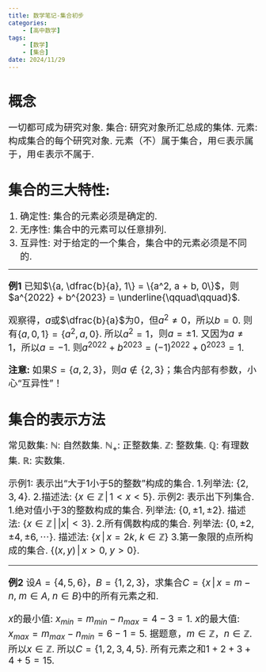 ```yaml
---
title: 数学笔记-集合初步
categories:
    - [高中数学]
tags:
    - [数学]
    - [集合]
date: 2024/11/29
---
```

# 概念
一切都可成为研究对象.
集合: 研究对象所汇总成的集体.
元素: 构成集合的每个研究对象.
元素（不）属于集合，用$\in$表示属于，用$\notin$表示不属于.

# 集合的三大特性:
1. 确定性: 集合的元素必须是确定的.
2. 无序性: 集合中的元素可以任意排列.
3. 互异性: 对于给定的一个集合，集合中的元素必须是不同的.

---
**例1** 已知$\{a, \dfrac{b}{a}, 1\} = \{a^2, a + b, 0\}$，则$a^{2022} + b^{2023} = \underline{\qquad\qquad}$.

观察得，$a$或$\dfrac{b}{a}$为$0$，但$a^2 \neq 0$，所以$b = 0$.
则有$\{a, 0, 1\} = \{a^2, a, 0\}$.
所以$a^2 = 1$，则$a = \pm 1$.
又因为$a \neq 1$，所以$a = -1$.
则$a^{2022} + b^{2023} = (-1)^{2022} + 0^{2023} = 1$.

**注意:** 如果$S = \{a, 2, 3\}$，则$a \notin \{2, 3\}$；集合内部有参数，小心“互异性”！

# 集合的表示方法
常见数集:
$\mathbb{N}$: 自然数集.
$\mathbb{N_+}$: 正整数集.
$\mathbb{Z}$: 整数集.
$\mathbb{Q}$: 有理数集.
$\mathbb{R}$: 实数集.

示例1: 表示出“大于$1$小于$5$的整数”构成的集合.
1.列举法: $\{2, 3, 4\}$.
2.描述法: $\{x \in \mathbb{Z} \,|\, 1 < x < 5\}$.
示例2: 表示出下列集合.
1.绝对值小于$3$的整数构成的集合.
列举法: $\{0, \pm 1, \pm 2\}$.
描述法: $\{x \in \mathbb{Z} \,|\, \lvert x \rvert < 3\}$.
2.所有偶数构成的集合.
列举法: $\{0, \pm 2, \pm 4, \pm 6, \cdots\}$.
描述法: $\{x \,|\, x = 2k,\; k \in \mathbb{Z}\}$
3.第一象限的点所构成的集合.
$\{(x, y) \,|\, x > 0,\; y > 0\}$.

---
**例2** 设$A = \{4, 5, 6\}$，$B = \{1, 2, 3\}$，求集合$C = \{x \,|\, x = m - n,\; m \in A ,\; n \in B\}$中的所有元素之和.

$x$的最小值: $x_{min} = m_{min} - n_{max} = 4 - 3 = 1$.
$x$的最大值: $x_{max} = m_{max} - n_{min} = 6 - 1 = 5$.
据题意，$m \in \mathbb{Z}$，$n \in \mathbb{Z}$.
所以$x \in \mathbb{Z}$.
所以$C = \{1, 2, 3, 4, 5\}$.
所有元素之和$1 + 2 + 3 + 4 + 5 = 15$.
<style>
    p {font-size: 14pt;}
    li {font-size: 14pt;}
    center {font-size: 16pt;}
</style>